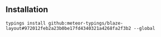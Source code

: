 ## Installation

`typings install github:meteor-typings/blaze-layout#972012feb2a23b0be17fd4340321a4268fa2f3b2 --global`
